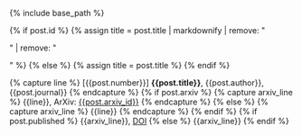 {% include base_path %}

{% if post.id %}
  {% assign title = post.title | markdownify | remove: "<p>" | remove: "</p>" %}
{% else %}
    {% assign title = post.title %}
{% endif %}

{% capture line %}
[{{post.number}}] **{{post.title}}**, {{post.author}}, {{post.journal}}
{% endcapture %}
{% if post.arxiv %}
  {% capture arxiv_line %}
  {{line}}, ArXiv: [{{post.arxiv_id}}]({{post.arxiv_link}})
  {% endcapture %}
{% else %}
  {% capture arxiv_line %}
  {{line}}
  {% endcapture %}
{% endif %}
{% if post.published %}
  {{arxiv_line}}, [DOI](https://doi.org/{{post.doi}})
{% else %}
  {{arxiv_line}}
{% endif %}
